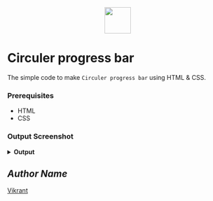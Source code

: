 <div align="center">
  <img height="60" src="https://user-images.githubusercontent.com/85709371/153715643-d0d2a5b8-3be9-41bc-9885-de1dc5808a20.png">
</div>

# Circuler progress bar
The simple code to make `Circuler progress bar` using HTML & CSS.

### Prerequisites
- HTML
- CSS

### Output Screenshot
<details><summary><b>Output</b></summary>
  <p align="center">
    <a href="Outputs/progress-bar.png"><img src="https://user-images.githubusercontent.com/85709371/156918259-f34a8474-cfb6-4ebd-ab82-3c08e3dd443f.png" alt="progress-bar"></a>
  </p>
</details>

## *Author Name*
[Vikrant](https://github.com/thevkrant)
